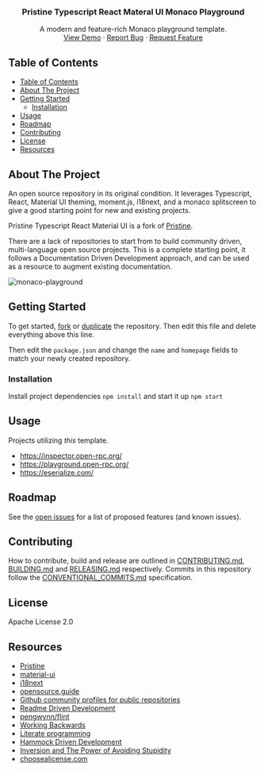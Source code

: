 <center>
  <h3 align="center">Pristine Typescript React Materal UI Monaco Playground</h3>

  <p align="center">
    A modern and feature-rich Monaco playground template.
    <br />
    <a href="https://eserialize.com/">View Demo</a>
    ·
    <a href="https://github.com/etclabscore/pristine-typescript-react-material-ui-monaco-playground/issues/new?assignees=&labels=&template=bug_report.md&title=">Report Bug</a>
    ·
    <a href="https://github.com/etclabscore/pristine-typescript-react-material-ui-monaco-playground/issues/new?assignees=&labels=&template=feature_request.md&title=">Request Feature</a>
  </p>
</center>

## Table of Contents
- [Table of Contents](#table-of-contents)
- [About The Project](#about-the-project)
- [Getting Started](#getting-started)
  - [Installation](#installation)
- [Usage](#usage)
- [Roadmap](#roadmap)
- [Contributing](#contributing)
- [License](#license)
- [Resources](#resources)

<!-- about the project -->
## About The Project
An open source repository in its original condition. It leverages Typescript, React, Material UI theming, moment.js, i18next, and a monaco splitscreen to give a good starting point for new and existing projects.

Pristine Typescript React Material UI is a fork of [Pristine](https://github.com/etclabscore/pristine).

There are a lack of repositories to start from to build community driven, multi-language open source projects. This is a complete starting point, it follows a Documentation Driven Development approach, and can be used as a resource to augment existing documentation.

![monaco-playground](https://user-images.githubusercontent.com/364566/67905556-f9d40580-fb2e-11e9-8410-6e55c1b614f0.gif)

## Getting Started

To get started, [fork](https://help.github.com/articles/fork-a-repo/) or [duplicate](https://help.github.com/articles/duplicating-a-repository/) the repository. Then edit this file and delete everything above this line.

Then edit the `package.json` and change the `name` and `homepage` fields to match your newly created repository.

### Installation

Install project dependencies `npm install` and start it up `npm start`

## Usage

Projects utilizing _this_ template.
- https://inspector.open-rpc.org/
- https://playground.open-rpc.org/
- https://eserialize.com/

<!-- template just leave alone  -->
## Roadmap
See the [open issues](https://github.com/etclabscore/pristine-typescript-react-material-ui-monaco-playground/issues) for a list of proposed features (and known issues).

<!-- template just leave alone  -->
## Contributing
How to contribute, build and release are outlined in [CONTRIBUTING.md](CONTRIBUTING.md), [BUILDING.md](BUILDING.md) and [RELEASING.md](RELEASING.md) respectively. Commits in this repository follow the [CONVENTIONAL_COMMITS.md](CONVENTIONAL_COMMITS.md) specification.

## License
Apache License 2.0

<!-- references and additional resources  -->
## Resources

- [Pristine](https://github.com/etclabscore/pristine)
- [material-ui](https://material-ui.com)
- [i18next](https://www.i18next.com/)
- [opensource.guide](https://opensource.guide/)
- [Github community profiles for public repositories](https://help.github.com/articles/about-community-profiles-for-public-repositories/)
- [Readme Driven Development](http://tom.preston-werner.com/2010/08/23/readme-driven-development.html)
- [pengwynn/flint](https://github.com/pengwynn/flint)
- [Working Backwards](https://www.allthingsdistributed.com/2006/11/working_backwards.html)
- [Literate programming](https://en.wikipedia.org/wiki/Literate_programming)
- [Hammock Driven Development](https://www.youtube.com/watch?v=f84n5oFoZBc)
- [Inversion and The Power of Avoiding Stupidity](https://fs.blog/2013/10/inversion/)
- [choosealicense.com](http://choosealicense.com)